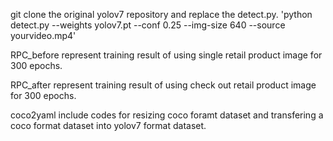 git clone the original yolov7 repository and replace the detect.py.
'python detect.py --weights yolov7.pt --conf 0.25 --img-size 640 --source yourvideo.mp4'

RPC_before represent training result of using single retail product image for 300 epochs.

RPC_after represent training result of using check out retail product image for 300 epochs.


coco2yaml include codes for resizing coco foramt dataset and transfering a coco format dataset into yolov7 format dataset.

